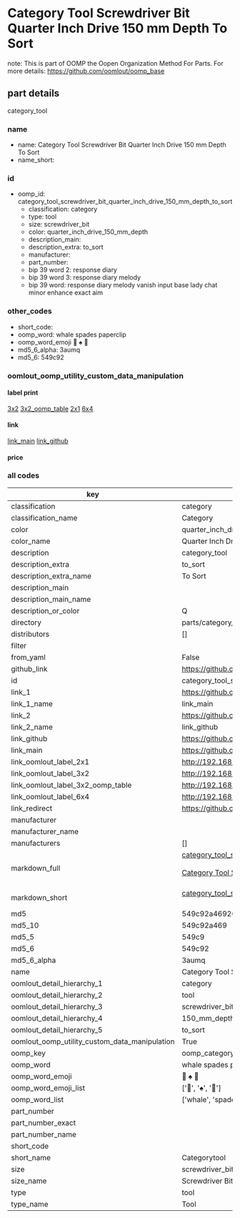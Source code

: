 # Category Tool Screwdriver Bit Quarter Inch Drive 150 mm Depth To Sort  

note: This is part of OOMP the Oopen Organization Method For Parts. For more details: https://github.com/oomlout/oomp_base

##  part details
  



category_tool



### name
* name: Category Tool Screwdriver Bit Quarter Inch Drive 150 mm Depth To Sort
* name_short: 
### id
* oomp_id: category_tool_screwdriver_bit_quarter_inch_drive_150_mm_depth_to_sort
  * classification: category
  * type: tool
  * size: screwdriver_bit
  * color: quarter_inch_drive_150_mm_depth
  * description_main: 
  * description_extra: to_sort
  * manufacturer: 
  * part_number: 
  * bip 39 word 2: response diary
  * bip 39 word 3: response diary melody
  * bip 39 word: response diary melody vanish input base lady chat minor enhance exact aim

### other_codes
* short_code: 
* oomp_word: whale spades paperclip
* oomp_word_emoji :whale: :spades: :paperclip:
* md5_6_alpha: 3aumq
* md5_6: 549c92






### oomlout_oomp_utility_custom_data_manipulation
#### label print
[3x2](http://192.168.1.245:1112/?label=oomp%203aumq)
[3x2_oomp_table](http://192.168.1.108:1112/?label=oomp%203aumq)
[2x1](http://192.168.1.242:1112/?label=oomp%203aumq)
[6x4](http://192.168.1.55:1112/?label=oomp%203aumq)    

#### link

[link_main](https://github.com/oomlout/oomlout_oomp_version_1_messy/tree/main/parts/category_tool_screwdriver_bit_quarter_inch_drive_150_mm_depth_to_sort) [link_github](https://github.com/oomlout/oomlout_oomp_version_1_messy/tree/main/parts/category_tool_screwdriver_bit_quarter_inch_drive_150_mm_depth_to_sort)                             

#### price







### all codes 
| key | value |  
| --- | --- |  
| classification | category |  
| classification_name | Category |  
| color | quarter_inch_drive_150_mm_depth |  
| color_name | Quarter Inch Drive 150 mm Depth |  
| description | category_tool |  
| description_extra | to_sort |  
| description_extra_name | To Sort |  
| description_main |  |  
| description_main_name |  |  
| description_or_color | Q  |  
| directory | parts/category_tool_screwdriver_bit_quarter_inch_drive_150_mm_depth_to_sort |  
| distributors | [] |  
| filter |  |  
| from_yaml | False |  
| github_link | https://github.com/oomlout/oomlout_oomp_part_src/tree/main/parts/category_tool_screwdriver_bit_quarter_inch_drive_150_mm_depth_to_sort |  
| id | category_tool_screwdriver_bit_quarter_inch_drive_150_mm_depth_to_sort |  
| link_1 | https://github.com/oomlout/oomlout_oomp_version_1_messy/tree/main/parts/category_tool_screwdriver_bit_quarter_inch_drive_150_mm_depth_to_sort |  
| link_1_name | link_main |  
| link_2 | https://github.com/oomlout/oomlout_oomp_version_1_messy/tree/main/parts/category_tool_screwdriver_bit_quarter_inch_drive_150_mm_depth_to_sort |  
| link_2_name | link_github |  
| link_github | https://github.com/oomlout/oomlout_oomp_version_1_messy/tree/main/parts/category_tool_screwdriver_bit_quarter_inch_drive_150_mm_depth_to_sort |  
| link_main | https://github.com/oomlout/oomlout_oomp_version_1_messy/tree/main/parts/category_tool_screwdriver_bit_quarter_inch_drive_150_mm_depth_to_sort |  
| link_oomlout_label_2x1 | http://192.168.1.242:1112/?label=oomp%203aumq |  
| link_oomlout_label_3x2 | http://192.168.1.245:1112/?label=oomp%203aumq |  
| link_oomlout_label_3x2_oomp_table | http://192.168.1.108:1112/?label=oomp%203aumq |  
| link_oomlout_label_6x4 | http://192.168.1.55:1112/?label=oomp%203aumq |  
| link_redirect | https://github.com/oomlout/oomlout_oomp_version_1_messy/tree/main/parts/category_tool_screwdriver_bit_quarter_inch_drive_150_mm_depth_to_sort |  
| manufacturer |  |  
| manufacturer_name |  |  
| manufacturers | [] |  
| markdown_full | [category_tool_screwdriver_bit_quarter_inch_drive_150_mm_depth_to_sort](none)<br>[](none)<br>[Category Tool Screwdriver Bit Quarter Inch Drive 150 Mm Depth To Sort](none)<br><br> |  
| markdown_short | [category_tool_screwdriver_bit_quarter_inch_drive_150_mm_depth_to_sort](none)<br><br> |  
| md5 | 549c92a46926cf904bba5f15150f55bd |  
| md5_10 | 549c92a469 |  
| md5_5 | 549c9 |  
| md5_6 | 549c92 |  
| md5_6_alpha | 3aumq |  
| name | Category Tool Screwdriver Bit Quarter Inch Drive 150 mm Depth To Sort |  
| oomlout_detail_hierarchy_1 | category |  
| oomlout_detail_hierarchy_2 | tool |  
| oomlout_detail_hierarchy_3 | screwdriver_bit |  
| oomlout_detail_hierarchy_4 | 150_mm_depth |  
| oomlout_detail_hierarchy_5 | to_sort |  
| oomlout_oomp_utility_custom_data_manipulation | True |  
| oomp_key | oomp_category_tool_screwdriver_bit_quarter_inch_drive_150_mm_depth_to_sort |  
| oomp_word | whale spades paperclip |  
| oomp_word_emoji | :whale: :spades: :paperclip: |  
| oomp_word_emoji_list | [':whale:', ':spades:', ':paperclip:'] |  
| oomp_word_list | ['whale', 'spades', 'paperclip'] |  
| part_number |  |  
| part_number_exact |  |  
| part_number_name |  |  
| short_code |  |  
| short_name | Categorytool |  
| size | screwdriver_bit |  
| size_name | Screwdriver Bit |  
| type | tool |  
| type_name | Tool |  
